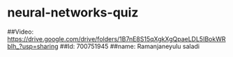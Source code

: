 # neural-networks-quiz
##Video: https://drive.google.com/drive/folders/1B7nE8S15qXgkXgQpaeLDL5IBokWRbIh_?usp=sharing
##Id: 700751945
##name: Ramanjaneyulu saladi
